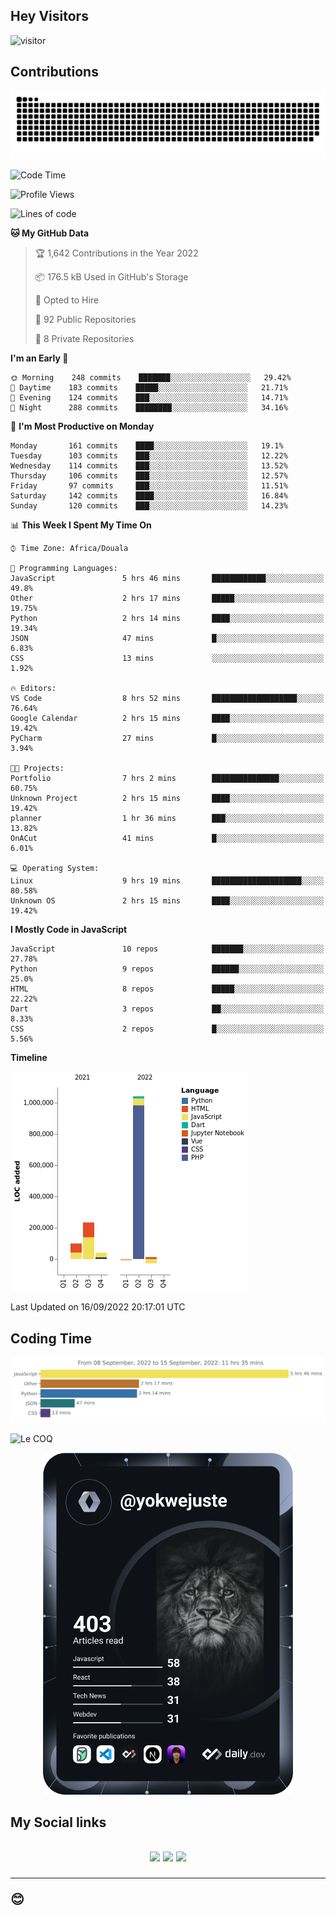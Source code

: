 ## Hey Visitors
![visitor](https://profile-counter.glitch.me/yokwejuste/count.svg)

## Contributions
<p align="center">
  <img src="https://raw.githubusercontent.com/yokwejuste/yokwejuste/output/github-contribution-grid-snake.svg" />
</p>

<!--START_SECTION:waka-->
![Code Time](http://img.shields.io/badge/Code%20Time-1%2C100%20hrs%2045%20mins-blue)

![Profile Views](http://img.shields.io/badge/Profile%20Views-10-blue)

![Lines of code](https://img.shields.io/badge/From%20Hello%20World%20I%27ve%20Written-1%20Million%20lines%20of%20code-blue)

**🐱 My GitHub Data** 

> 🏆 1,642 Contributions in the Year 2022
 > 
> 📦 176.5 kB Used in GitHub's Storage 
 > 
> 💼 Opted to Hire
 > 
> 📜 92 Public Repositories 
 > 
> 🔑 8 Private Repositories  
 > 
**I'm an Early 🐤** 

```text
🌞 Morning    248 commits    ███████░░░░░░░░░░░░░░░░░░   29.42% 
🌆 Daytime    183 commits    █████░░░░░░░░░░░░░░░░░░░░   21.71% 
🌃 Evening    124 commits    ███░░░░░░░░░░░░░░░░░░░░░░   14.71% 
🌙 Night      288 commits    ████████░░░░░░░░░░░░░░░░░   34.16%

```
📅 **I'm Most Productive on Monday** 

```text
Monday       161 commits    ████░░░░░░░░░░░░░░░░░░░░░   19.1% 
Tuesday      103 commits    ███░░░░░░░░░░░░░░░░░░░░░░   12.22% 
Wednesday    114 commits    ███░░░░░░░░░░░░░░░░░░░░░░   13.52% 
Thursday     106 commits    ███░░░░░░░░░░░░░░░░░░░░░░   12.57% 
Friday       97 commits     ███░░░░░░░░░░░░░░░░░░░░░░   11.51% 
Saturday     142 commits    ████░░░░░░░░░░░░░░░░░░░░░   16.84% 
Sunday       120 commits    ███░░░░░░░░░░░░░░░░░░░░░░   14.23%

```


📊 **This Week I Spent My Time On** 

```text
⌚︎ Time Zone: Africa/Douala

💬 Programming Languages: 
JavaScript               5 hrs 46 mins       ████████████░░░░░░░░░░░░░   49.8% 
Other                    2 hrs 17 mins       █████░░░░░░░░░░░░░░░░░░░░   19.75% 
Python                   2 hrs 14 mins       ████░░░░░░░░░░░░░░░░░░░░░   19.34% 
JSON                     47 mins             █░░░░░░░░░░░░░░░░░░░░░░░░   6.83% 
CSS                      13 mins             ░░░░░░░░░░░░░░░░░░░░░░░░░   1.92%

🔥 Editors: 
VS Code                  8 hrs 52 mins       ███████████████████░░░░░░   76.64% 
Google Calendar          2 hrs 15 mins       ████░░░░░░░░░░░░░░░░░░░░░   19.42% 
PyCharm                  27 mins             █░░░░░░░░░░░░░░░░░░░░░░░░   3.94%

🐱‍💻 Projects: 
Portfolio                7 hrs 2 mins        ███████████████░░░░░░░░░░   60.75% 
Unknown Project          2 hrs 15 mins       ████░░░░░░░░░░░░░░░░░░░░░   19.42% 
planner                  1 hr 36 mins        ███░░░░░░░░░░░░░░░░░░░░░░   13.82% 
OnACut                   41 mins             █░░░░░░░░░░░░░░░░░░░░░░░░   6.01%

💻 Operating System: 
Linux                    9 hrs 19 mins       ████████████████████░░░░░   80.58% 
Unknown OS               2 hrs 15 mins       ████░░░░░░░░░░░░░░░░░░░░░   19.42%

```

**I Mostly Code in JavaScript** 

```text
JavaScript               10 repos            ███████░░░░░░░░░░░░░░░░░░   27.78% 
Python                   9 repos             ██████░░░░░░░░░░░░░░░░░░░   25.0% 
HTML                     8 repos             █████░░░░░░░░░░░░░░░░░░░░   22.22% 
Dart                     3 repos             ██░░░░░░░░░░░░░░░░░░░░░░░   8.33% 
CSS                      2 repos             █░░░░░░░░░░░░░░░░░░░░░░░░   5.56%

```


**Timeline**

![Chart not found](https://raw.githubusercontent.com/yokwejuste/yokwejuste/master/charts/bar_graph.png) 


 Last Updated on 16/09/2022 20:17:01 UTC
<!--END_SECTION:waka-->

## Coding Time

[![wakatime-stats](https://github.com/yokwejuste/yokwejuste/blob/master/images/stat.svg)](https://wakatime.com/@yokwejuste)

![Le COQ](https://metrics.lecoq.io/yokwejuste/)
<p align="center">
  <a href="#"><img src="https://github.com/yokwejuste/yokwejuste/blob/master/devcard.svg" width="400" alt="Yonkeu K. Steve's Dev Card"/></a>
</p>
<h2>My Social links<h2>
<p align="center">
  <a href="https://twitter.com/yokwejuste"><img src="https://img.shields.io/badge/twitter-%231DA1F2.svg?style=for-the-badge&logo=Twitter&logoColor=white"></a>
  <a href="https://linkedin.com/in/yokwejuste"><img src="https://img.shields.io/badge/linkedin-%230077B5.svg?style=for-the-badge&logo=linkedin&logoColor=white"></a>
  <a href="https://instagram.com/yokwejuste0"><img src="https://img.shields.io/badge/instagram-%23E4405F.svg?style=for-the-badge&logo=Instagram&logoColor=white"></a>
</p>
<hr>
😊
